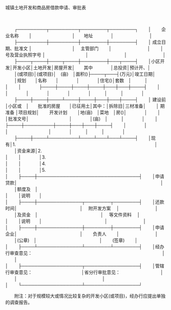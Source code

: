 



城镇土地开发和商品房借款申请、审批表



 

　　


　　┌─────────┬─────────┬────────┬────────┐
　　│　　 企业名称　　 │　　　　　　　　　│　　地址　　　　│　　　　　　　　│
　　├─────────┼─────────┼────────┼────────┤
　　│ 成立日期、批准文 │　　　　　　　　　│　 主管部门　　 │　　　　　　　　│
　　│ 号及营业执照字号 │　　　　　　　　　│　　　　　　　　│　　　　　　　　│
　　├────┬────┼────┬────┼────────┼───┬────┤
　　│小区开发│开发小区│土地开发│房屋开发│　　其中　　　　│总投资│预计开、│
　　│(或项目)│(或项目)│　(亩)　│面积()├────┬───┤(万元)│竣工日期│
　　│规划　　│名称　　│　　　　│　　　　│住宅()│套数　│　　　│　　　　│
　　│　　　　├────┼────┼────┼────┼───┼───┼────┤
　　│　　　　│　　　　│　　　　│　　　　│　　　　│　　　│　　　│　　　　│
　　├────┼────┼────┴────┼────┼───┼───┼────┤
　　│ 建设前 │小区或　│　　批准的房屋　　│已征用土│其中：│拆除旧│三材准备│
　　│ 期准备 │项目规划│　　 开发计划　　 │地(亩)　│菜地　│房()│　　　　│
　　│　　　　│批准文号│　　　　　　　　　│　　　　│(亩)　│　　　│　　　　│
　　│　　　　├────┼─────────┼────┼───┼───┼────┤
　　│　　　　│　　　　│　　　　　　　　　│　　　　│　　　│　　　│　　　　│
　　├────┼────┴─────────┴────┴───┴───┴────┤
　　│现　　有│1.　　　　　　　　　　　　　　　　　　　　　　　　　　　　　　　│
　　│资金来源│2.　　　　　　　　　　　　　　　　　　　　　　　　　　　　　　　│
　　│　　　　│3.　　　　　　　　　　　　　　　　　　　　　　　　　　　　　　　│
　　│　　　　│4.　　　　　　　　　　　　　　　　　　　　　　　　　　　　　　　│
　　│　　　　│5.　　　　　　　　　　　　　　　　　　　　　　　　　　　　　　　│
　　├────┼────────────────────────────────┤
　　│申请贷款│　　　　　　　　　　　　　　　　　　　　　　　　　　　　　　　　│
　　│额度及　│　　　　　　　　　　　　　　　　　　　　　　　　　　　　　　　　│
　　│说明　　│　　　　　　　　　　　　　　　　　　　　　　　　　　　　　　　　│
　　├────┼──────────────┬────────┬────────┤
　　│还款时间│　　　　　　　　　　　　　　│　 附开发方案　 │　　　　　　　　│
　　│及资金　│　　　　　　　　　　　　　　│　 等文件资料　 │　　　　　　　　│
　　│说明　　│　　　　　　　　　　　　　　│　　　　　　　　│　　　　　　　　│
　　├────┼──────────────┼────────┼────────┤
　　│申请企业│　　　　　　　　　　　　　　│　　 负责人　　 │　　　　　　　　│
　　│(公章)　│　　　　　　　　　　　　　　│　　 (签章)　　 │　　　　　　　　│
　　├────┴──────────────┴────────┴────────┤
　　│经办行审查意见：　　　　　　　　　　　　　　　　　　　　　　　　　　　　　│
　　│　　　　　　　　　　　　　　　　　　　　　　　　　　　　　　　　　　　　　│
　　├───────────────────┬─────────────────┤
　　│管辖行审查意见：　　　　　　　　　　　│省分行审批意见：　　　　　　　　　│
　　│　　　　　　　　　　　　　　　　　　　│　　　　　　　　　　　　　　　　　│
　　└───────────────────┴─────────────────┘
　　


　　附注：对于规模较大或情况比较复杂的开发小区(或项目)，经办行应提出单独的调查报告。